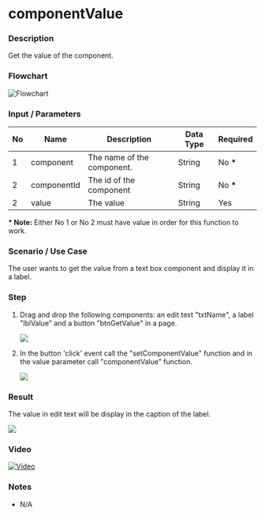 # componentValue

### Description

Get the value of the component.

### Flowchart

![Flowchart](../../../../document/function/App/componentValue/componentValue-flowchart-1.png?raw=true)

### Input / Parameters

| No | Name | Description | Data Type | Required |
| ------ | ------ | ------ |------ | ------ |
| 1 | component | The name of the component. | String | No __*__ | 
| 2 | componentId | The id of the component | String | No __*__ |
| 2 | value | The value | String | Yes |

__\* Note:__ Either No 1 or No 2 must have value in order for this function to work.

### Scenario / Use Case

The user wants to get the value from a text box component and display it in a label.

### Step

1. Drag and drop the following components: an edit text "txtName", a label "lblValue" and a button "btnGetValue" in a page.

    ![](../../../../document/function/App/componentValue/componentValue-step-1.png?raw=true)

2. In the button 'click' event call the "setComponentValue" function and in the value parameter call "componentValue" function.

    ![](../../../../document/function/App/componentValue/componentValue-step-2.png?raw=true)

### Result

The value in edit text will be display in the caption of the label.

![](../../../../document/function/App/componentValue/componentValue-result-1.png?raw=true)

### Video

[![Video](../../../../document/function/App/componentValue/componentValue-video-1.png?raw=true)](https://www.youtube.com/watch?v=yZepFLILR4E)

### Notes

- N/A